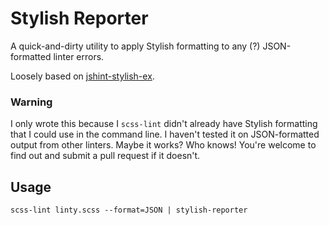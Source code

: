 # Stylish Reporter

A quick-and-dirty utility to apply Stylish formatting to any (?) JSON-formatted linter errors.

Loosely based on [jshint-stylish-ex](https://www.npmjs.com/package/jshint-stylish-ex).

### Warning

I only wrote this because I `scss-lint` didn't already have Stylish formatting that I could use in
the command line. I haven't tested it on JSON-formatted output from other linters. Maybe it works?
Who knows! You're welcome to find out and submit a pull request if it doesn't.

## Usage

    scss-lint linty.scss --format=JSON | stylish-reporter
